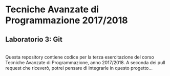 # Tecniche Avanzate di Programmazione 2017/2018
## Laboratorio 3: Git
<br>
Questa repository contiene codice per la terza esercitazione del corso Tecniche Avanzate di Programmazione, anno 2017/2018.
A seconda dei pull request che riceverò, potrei pensare di integrarle in questo progetto... 
